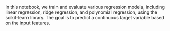 In this notebook, we train and evaluate various regression models, including linear regression, ridge regression, and polynomial regression, using the scikit-learn library. The goal is to predict a continuous target variable based on the input features.
